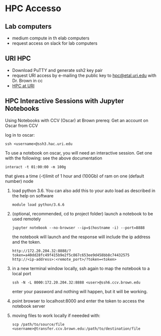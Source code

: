 # HPC Accesso

## Lab computers 

- medium compute in th elab computers 
- request access on slack for lab computers 

## URI HPC 

- Download PuTTY and generate ssh2 key pair
- request URI access by e-mailing the public key to hpc@etal.uri.edu with Dr. Brown in cc
- [HPC at URI]()


## HPC Interactive Sessions with Jupyter Notebooks 

Using Notebooks with CCV (Oscar) at Brown
prereq: Get an account on Oscar from CCV

log in to oscar:

```
ssh <username>@ssh3.hac.uri.edu
```
To use a notebook on oscar, you will need an interactive session. Get one with the following: see the above documentation

```
interact -t 01:00:00 -m 100g
```
that gives a time (-t)limit of 1 hour and (100Gb) of ram on one (default number) node

1. load python 3.6. You can also add this to your auto load as described in the help on software

    ```
    module load python/3.6.6
    ```
1. (optional, recommended, cd to project folder) launch a notebook to be used remotely

    ```
    jupyter notebook --no-browser --ip=$(hostname -i) --port=8888
    ```
    the notebook will launch and the response will include the ip address and the token.
    ```
    http://172.20.204.32:8888/?token=a40dd28fc49f415b9e2f5c867c653ee9d458bb8c74432575
    http://<ip-address>:<remote_port>/?token=<token>
    ```
1. in a new terminal window locally, ssh again to map the notebook to a local port

    ```
    ssh -N -L 8000:172.20.204.32:8888 <user>@ssh6.ccv.brown.edu
    ```
    enter your password and nothing will happen, but it will be working.
1. point browser to localhost:8000 and enter the token to access the notebook server
1. moving files to work locally if neeeded with: 

    ```
    scp /path/to/source/file <username>@transfer.ccv.brown.edu:/path/to/destination/file
    ```
